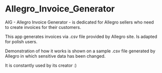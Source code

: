 # Allegro_Invoice_Generator

AIG - Allegro Invoice Generator - is dedicated for Allegro sellers who need to create invoices for their customers. 

This app generates invoices via .csv file provided by Allegro site. Is adapted for polish users. 

Demonstration of how it works is shown on a sample .csv file generated by Allegro in which sensitive data has been changed.

It is constantly used by its creator :)
